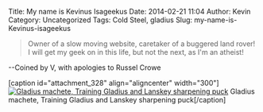 Title: My name is Kevinus Isageekus
Date: 2014-02-21 11:04
Author: Kevin
Category: Uncategorized
Tags: Cold Steel, gladius
Slug: my-name-is-Kevinus-isageekus

> Owner of a slow moving website, caretaker of a buggered land rover! I
> will get my geek on in this life, but not the next, as I'm an atheist!

--Coined by V, with apologies to Russel Crowe

[caption id="attachment\_328" align="aligncenter" width="300"][![Gladius
machete, Training Gladius and Lanskey sharpening
puck](/images/2014/02/IMG_20140221_095915-300x225.jpg)](/images/2014/02/IMG_20140221_095915.jpg)
Gladius machete, Training Gladius and Lanskey sharpening puck[/caption]
